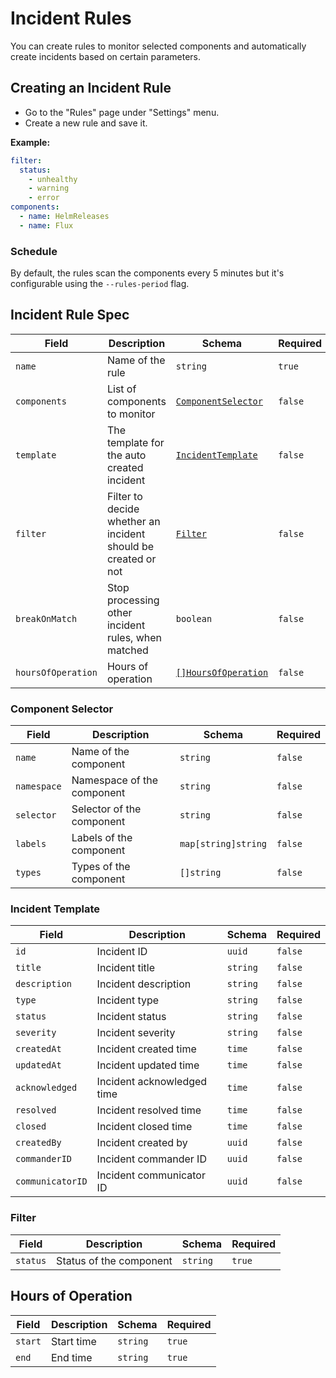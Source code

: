 # Incident Rules

You can create rules to monitor selected components and automatically create incidents based on certain parameters.

## Creating an Incident Rule

- Go to the "Rules" page under "Settings" menu.
- Create a new rule and save it.

**Example:**

```yaml
filter:
  status:
    - unhealthy
    - warning
    - error
components:
  - name: HelmReleases
  - name: Flux
```

### Schedule

By default, the rules scan the components every 5 minutes but it's configurable using the `--rules-period` flag.

## Incident Rule Spec

| Field              | Description                                                   | Schema                                      | Required |
| ------------------ | ------------------------------------------------------------- | ------------------------------------------- | -------- |
| `name`             | Name of the rule                                              | `string`                                    | `true`   |
| `components`       | List of components to monitor                                 | [`ComponentSelector`](#component-selector)  | `false`  |
| `template`         | The template for the auto created incident                    | [`IncidentTemplate`](#incident-template)    | `false`  |
| `filter`           | Filter to decide whether an incident should be created or not | [`Filter`](#filter)                         | `false`  |
| `breakOnMatch`     | Stop processing other incident rules, when matched            | `boolean`                                   | `false`  |
| `hoursOfOperation` | Hours of operation                                            | [`[]HoursOfOperation`](#hours-of-operation) | `false`  |

### Component Selector

| Field       | Description                | Schema              | Required |
| ----------- | -------------------------- | ------------------- | -------- |
| `name`      | Name of the component      | `string`            | `false`  |
| `namespace` | Namespace of the component | `string`            | `false`  |
| `selector`  | Selector of the component  | `string`            | `false`  |
| `labels`    | Labels of the component    | `map[string]string` | `false`  |
| `types`     | Types of the component     | `[]string`          | `false`  |

### Incident Template

| Field            | Description                | Schema   | Required |
| ---------------- | -------------------------- | -------- | -------- |
| `id`             | Incident ID                | `uuid`   | `false`  |
| `title`          | Incident title             | `string` | `false`  |
| `description`    | Incident description       | `string` | `false`  |
| `type`           | Incident type              | `string` | `false`  |
| `status`         | Incident status            | `string` | `false`  |
| `severity`       | Incident severity          | `string` | `false`  |
| `createdAt`      | Incident created time      | `time`   | `false`  |
| `updatedAt`      | Incident updated time      | `time`   | `false`  |
| `acknowledged`   | Incident acknowledged time | `time`   | `false`  |
| `resolved`       | Incident resolved time     | `time`   | `false`  |
| `closed`         | Incident closed time       | `time`   | `false`  |
| `createdBy`      | Incident created by        | `uuid`   | `false`  |
| `commanderID`    | Incident commander ID      | `uuid`   | `false`  |
| `communicatorID` | Incident communicator ID   | `uuid`   | `false`  |

### Filter

| Field    | Description             | Schema   | Required |
| -------- | ----------------------- | -------- | -------- |
| `status` | Status of the component | `string` | `true`   |

## Hours of Operation

| Field   | Description | Schema   | Required |
| ------- | ----------- | -------- | -------- |
| `start` | Start time  | `string` | `true`   |
| `end`   | End time    | `string` | `true`   |
